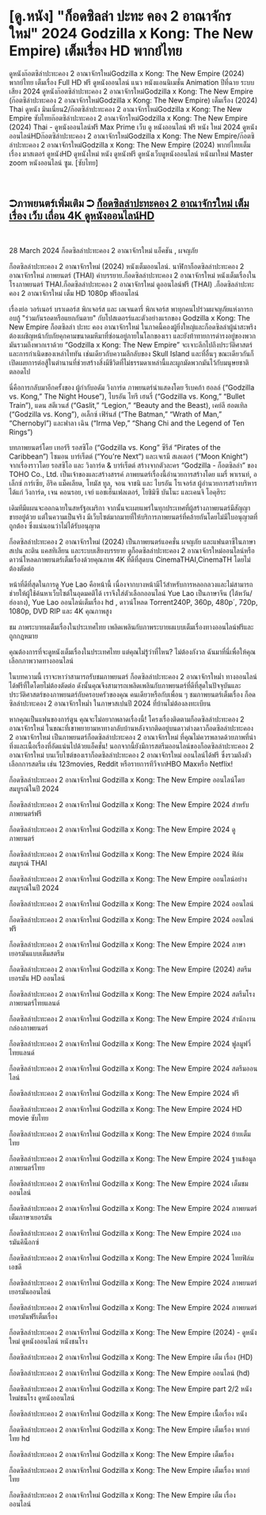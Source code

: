 <H1>[ดู.หนัง] "ก็อดซิลล่า ปะทะ คอง 2 อาณาจักรใหม่" 2024 Godzilla x Kong: The New Empire) เต็มเรื่อง HD พากย์ไทย</H1>

<p dir="auto">ดูหนังก๊อตซิล่าปะทะคอง 2 อาณาจักรใหม่Godzilla x Kong: The New Empire (2024) พากย์ไทย เต็มเรื่อง Full HD ฟรี ดูหนังออนไลน์ แนว หนังแอนนิเมชั่น Animation ปีที่ฉาย ระบบเสียง 2024 ดูหนังก๊อตซิล่าปะทะคอง 2 อาณาจักรใหม่Godzilla x Kong: The New Empire (ก๊อตซิล่าปะทะคอง 2 อาณาจักรใหม่Godzilla x Kong: The New Empire) เต็มเรื่อง (2024) Thai ดูหนัง มินเนี่ยน2/ก๊อตซิล่าปะทะคอง 2 อาณาจักรใหม่Godzilla x Kong: The New Empire ซับไทยก๊อตซิล่าปะทะคอง 2 อาณาจักรใหม่Godzilla x Kong: The New Empire (2024) Thai - ดูหนังออนไลน์ฟรี Max Prime เว็บ ดู หนังออนไลน์ ฟรี หนัง ใหม่ 2024 ดูหนังออนไลน์HDก๊อตซิล่าปะทะคอง 2 อาณาจักรใหม่Godzilla x Kong: The New Empire/ก๊อตซิล่าปะทะคอง 2 อาณาจักรใหม่Godzilla x Kong: The New Empire (2024) พากย์ไทยเต็มเรื่อง มาสเตอร์ ดูหนังHD ดูหนังใหม่ หนัง ดูหนังฟรี ดูหนังเว็บดูหนังออนไลน์ หนังมาใหม่ Master zoom หนังออนไลน์ ซูม. [ซับไทย]</p>
<p dir="auto"><b><i><br></i></b></p>


<p dir="auto"><H2><b>➲ภาพยนตร์เพิ่มเติม ➲ <a href="https://ond.jasstwatch.com/th/movie/823464/godzilla-x-kong-the-new-empire.html" rel="nofollow">ก็อดซิลล่าปะทะคอง 2 อาณาจักรใหม่ เต็มเรื่อง เว็บ เถื่อน 4K ดูหนังออนไลน์HD</a></b></H2></p>
<p dir="auto"><b><i><br></i></b></p>


28 March 2024
ก็อดซิลล่าปะทะคอง 2 อาณาจักรใหม่
แอ็คชัน , ผจญภัย

ก็อดซิลล่าปะทะคอง 2 อาณาจักรใหม่ (2024) หนังเต็มออนไลน์. นาฬิกาก็อดซิลล่าปะทะคอง 2 อาณาจักรใหม่ ภาพยนตร์ (THAI) คำบรรยาย.ก็อดซิลล่าปะทะคอง 2 อาณาจักรใหม่ หนังเต็มเรื่องในโรงภาพยนตร์ THAI.ก็อดซิลล่าปะทะคอง 2 อาณาจักรใหม่ ดูออนไลน์ฟรี (THAI) .ก็อดซิลล่าปะทะคอง 2 อาณาจักรใหม่ เต็ม HD 1080p ฟรีออนไลน์

เรื่องย่อ
วอร์เนอร์ บราเดอร์ส พิกเจอร์ส และ เลเจนดารี่ พิกเจอร์ส พาทุกคนไปร่วมผจญภัยแห่งการกอบกู้ "ร่วมกันรอดหรือแยกกันตาย" กับโปสเตอรร์และตัวอย่างแรกของ Godzilla x Kong: The New Empire ก็อตซิลล่า ปะทะ คอง อาณาจักรใหม่ ในภาคนี้คองผู้ยิ่งใหญ่และก็อดซิลล่าผู้น่าสะพรึงต้องเผชิญหน้ากับภัยคุกคามขนาดมหึมาที่ซ่อนอยู่ภายในโลกของเรา และยังท้าทายการดำรงอยู่ของพวกมันรวมถึงพวกเราด้วย “Godzilla x Kong: The New Empire” จะเจาะลึกไปถึงประวัติศาสตร์และการกำเนิดของเหล่าไททัน เช่นเดียวกับความลึกลับของ Skull Island และที่อื่นๆ ขณะเดียวกันก็เปิดเผยการต่อสู้ในตำนานที่ช่วยสร้างสิ่งมีชีวิตที่ไม่ธรรมดาเหล่านี้และผูกมัดพวกมันไว้กับมนุษยชาติตลอดไป

นี่คือการกลับมาอีกครั้งของ ผู้กำกับอดัม วิงการ์ด ภาพยนตร์นำแสดงโดย รีเบคก้า ฮอลล์ (“Godzilla vs. Kong,” The Night House”), ไบรอัน ไทรี เฮนรี่ (“Godzilla vs. Kong,” “Bullet Train”), แดน สตีเวนส์ (“Gaslit,” “Legion,” “Beauty and the Beast), เคย์ลี ฮอตเทิล (“Godzilla vs. Kong”), อเล็กซ์ เฟิร์นส์ (“The Batman,” “Wrath of Man,” “Chernobyl”) และฟาลา เฉิน (“Irma Vep,” “Shang Chi and the Legend of Ten Rings”)

บทภาพยนตร์โดย เทอร์รี รอสซิโอ (“Godzilla vs. Kong” ซีรีส์ “Pirates of the Caribbean”) ไซมอน บาร์เร็ตต์ (“You're Next”) และเจเรมี สเลเตอร์ (“Moon Knight”) จากเรื่องราวโดย รอสซิโอ และ วิงการ์ด & บาร์เร็ตต์ สร้างจากตัวละคร “Godzilla - ก็อตซิลล่า” ของ TOHO Co., Ltd. เป็นเจ้าของและสร้างสรรค์ ภาพยนตร์เรื่องนี้อำนวยการสร้างโดย แมรี่ พาเรนท์, อเล็กซ์ การ์เซีย, อีริค แม็คเลียด, โทมัส ทูล, จอน จาชนิ และ ไบรอัน โรเจอร์ส ผู้อำนวยการสร้างบริหาร ได้แก่ วิงการ์ด, เจน คอนรอย, เจย์ แอชเฮ็นเฟลเตอร์, โยชิมิซึ บันโนะ และเคนจิ โอคุฮิระ

เดิมทีมีแผนจะออกฉายในสหรัฐอเมริกา จากนั้นจะเผยแพร่ในทุกประเทศที่ผู้สร้างภาพยนตร์มีสัญญาขายอยู่ด้วย
แต่ในความเป็นจริง มีเว็บไซต์มากมายที่ให้บริการภาพยนตร์ที่คล้ายกันโดยไม่มีใบอนุญาตที่ถูกต้อง ซึ่งแน่นอนว่าไม่ได้รับอนุญาต

ก็อดซิลล่าปะทะคอง 2 อาณาจักรใหม่ (2024) เป็นภาพยนตร์แอคชั่น ผจญภัย และแฟนตาซีในภาษาสเปน ละติน แคสทิเลียน และระบบเสียงบรรยาย ดูก็อดซิลล่าปะทะคอง 2 อาณาจักรใหม่ออนไลน์หรือดาวน์โหลดภาพยนตร์เต็มเรื่องด้วยคุณภาพ 4K ที่ดีที่สุดบน CinemaTHAI,CinemaTH โดยไม่ต้องตัดต่อ

หน้าที่ดีที่สุดในการดู Yue Lao คือหน้านี้ เนื่องจากบางหน้ามีไว้สำหรับการหลอกลวงและไม่สามารถช่วยให้ผู้ใช้ค้นหาเว็บไซต์ในอุดมคติได้ เราจึงใส่ตัวเลือกออนไลน์ Yue Lao เป็นภาษาจีน (ไต้หวัน/ฮ่องกง), Yue Lao ออนไลน์เต็มเรื่อง hd , ดาวน์โหลด Torrent240P, 360p, 480p´, 720p, 1080p, DVD RIP และ 4K คุณภาพสูง

ชม ภาพระบายผเต็มเรื่องในประเทศไทย เพลิดเพลินกับภาพระบายผแบบเต็มเรื่องทางออนไลน์ฟรีและถูกกฎหมาย

คุณต้องการที่จะดูหนังเต็มเรื่องในประเทศไทย แต่คุณไม่รู้ว่าที่ไหน? ไม่ต้องกังวล ฉันมาที่นี่เพื่อให้คุณเลือกภาพวาดทางออนไลน์

ในบทความนี้ เราจะหาว่าสามารถรับชมภาพยนตร์ ก็อดซิลล่าปะทะคอง 2 อาณาจักรใหม่ำ ทางออนไลน์ได้ฟรีที่ใดโดยไม่ต้องตัดต่อ ดังนั้นคุณจึงสามารถเพลิดเพลินกับภาพยนตร์ที่ดีที่สุดในปัจจุบันและประวัติศาสตร์ของภาพยนตร์กับครอบครัวของคุณ คนเดียวหรือกับเพื่อน ๆ ชมภาพยนตร์เต็มเรื่อง ก็อดซิลล่าปะทะคอง 2 อาณาจักรใหม่ำ ในภาษาสเปนปี 2024 ที่บ้านไม่ต้องลงทะเบียน

หากคุณเป็นแฟนของการ์ตูน คุณจะไม่อยากพลาดเรื่องนี้! โครงเรื่องติดตามก็อดซิลล่าปะทะคอง 2 อาณาจักรใหม่ ในขณะที่เขาพยายามหาทางกลับบ้านหลังจากติดอยู่บนดาวต่างดาวก็อดซิลล่าปะทะคอง 2 อาณาจักรใหม่ เป็นภาพยนตร์ก็อดซิลล่าปะทะคอง 2 อาณาจักรใหม่ ที่คุณไม่ควรพลาดด้วยภาพที่น่าทึ่งและเนื้อเรื่องที่อัดแน่นไปด้วยแอ็คชั่น! นอกจากนี้ยังมีการสตรีมออนไลน์ของก็อดซิลล่าปะทะคอง 2 อาณาจักรใหม่ บนเว็บไซต์ของเราก็อดซิลล่าปะทะคอง 2 อาณาจักรใหม่ ออนไลน์ได้ฟรี ซึ่งรวมถึงตัวเลือกการสตรีม เช่น 123movies, Reddit หรือรายการทีวีจากHBO Maxหรือ Netflix!

ก็อดซิลล่าปะทะคอง 2 อาณาจักรใหม่ Godzilla x Kong: The New Empire ออนไลน์โดยสมบูรณ์ในปี 2024

ก็อดซิลล่าปะทะคอง 2 อาณาจักรใหม่ Godzilla x Kong: The New Empire 2024 สำหรับภาพยนตร์ฟรี

ก็อดซิลล่าปะทะคอง 2 อาณาจักรใหม่ Godzilla x Kong: The New Empire 2024 ดูภาพยนตร์

ก็อดซิลล่าปะทะคอง 2 อาณาจักรใหม่ Godzilla x Kong: The New Empire 2024 ฟิล์มสมบูรณ์ THAI

ก็อดซิลล่าปะทะคอง 2 อาณาจักรใหม่ Godzilla x Kong: The New Empire ออนไลน์อย่างสมบูรณ์ในปี 2024

ก็อดซิลล่าปะทะคอง 2 อาณาจักรใหม่ Godzilla x Kong: The New Empire 2024 ออนไลน์

ก็อดซิลล่าปะทะคอง 2 อาณาจักรใหม่ Godzilla x Kong: The New Empire 2024 ออนไลน์ฟรี

ก็อดซิลล่าปะทะคอง 2 อาณาจักรใหม่ Godzilla x Kong: The New Empire 2024 ภาษาเยอรมันแบบเต็มสตรีม

ก็อดซิลล่าปะทะคอง 2 อาณาจักรใหม่ Godzilla x Kong: The New Empire (2024) สตรีมเยอรมัน HD ออนไลน์

ก็อดซิลล่าปะทะคอง 2 อาณาจักรใหม่ Godzilla x Kong: The New Empire 2024 สตรีมโรงภาพยนตร์ไทยแลนด์

ก็อดซิลล่าปะทะคอง 2 อาณาจักรใหม่ Godzilla x Kong: The New Empire 2024 สํานักงานกล่องภาพยนตร์

ก็อดซิลล่าปะทะคอง 2 อาณาจักรใหม่ Godzilla x Kong: The New Empire 2024 ฟูลมูฟวี่ไทยแลนด์

ก็อดซิลล่าปะทะคอง 2 อาณาจักรใหม่ Godzilla x Kong: The New Empire 2024 สตรีมออนไลน์

ก็อดซิลล่าปะทะคอง 2 อาณาจักรใหม่ Godzilla x Kong: The New Empire 2024 ฟรี

ก็อดซิลล่าปะทะคอง 2 อาณาจักรใหม่ Godzilla x Kong: The New Empire 2024 HD movie ซับไทย

ก็อดซิลล่าปะทะคอง 2 อาณาจักรใหม่ Godzilla x Kong: The New Empire 2024 ย้ายเต็มไทย

ก็อดซิลล่าปะทะคอง 2 อาณาจักรใหม่ Godzilla x Kong: The New Empire 2024 ฐานข้อมูลภาพยนตร์ไทย

ก็อดซิลล่าปะทะคอง 2 อาณาจักรใหม่ Godzilla x Kong: The New Empire 2024 เต็มชมออนไลน์

ก็อดซิลล่าปะทะคอง 2 อาณาจักรใหม่ Godzilla x Kong: The New Empire 2024 ภาพยนตร์เต็มภาษาเยอรมัน

ก็อดซิลล่าปะทะคอง 2 อาณาจักรใหม่ Godzilla x Kong: The New Empire 2024 เยอรมันคิน็อกซ์

ก็อดซิลล่าปะทะคอง 2 อาณาจักรใหม่ Godzilla x Kong: The New Empire 2024 ไทยฟิล์มเอชดี

ก็อดซิลล่าปะทะคอง 2 อาณาจักรใหม่ Godzilla x Kong: The New Empire 2024 ภาพยนตร์เยอรมันออนไลน์

ก็อดซิลล่าปะทะคอง 2 อาณาจักรใหม่ Godzilla x Kong: The New Empire 2024 ภาพยนตร์เยอรมันฟรีเต็มเรื่อง

ก็อดซิลล่าปะทะคอง 2 อาณาจักรใหม่ Godzilla x Kong: The New Empire (2024) - ดูหนังใหม่ ดูหนังออนไลน์ หนังชนโรง

ก็อดซิลล่าปะทะคอง 2 อาณาจักรใหม่ Godzilla x Kong: The New Empire เต็ม เรื่อง (HD)

ก็อดซิลล่าปะทะคอง 2 อาณาจักรใหม่ Godzilla x Kong: The New Empire ออนไลน์ (hd)

ก็อดซิลล่าปะทะคอง 2 อาณาจักรใหม่ Godzilla x Kong: The New Empire part 2/2 หนังใหม่ชนโรง ดูหนังออนไลน์

ก็อดซิลล่าปะทะคอง 2 อาณาจักรใหม่ Godzilla x Kong: The New Empire เนื้อเรื่อง หนัง

ก็อดซิลล่าปะทะคอง 2 อาณาจักรใหม่ Godzilla x Kong: The New Empire เต็มเรื่อง พากย์ไทย hd

ก็อดซิลล่าปะทะคอง 2 อาณาจักรใหม่ Godzilla x Kong: The New Empire เต็มเรื่อง

ก็อดซิลล่าปะทะคอง 2 อาณาจักรใหม่ Godzilla x Kong: The New Empire เต็มเรื่อง พากย์ไทย

ก็อดซิลล่าปะทะคอง 2 อาณาจักรใหม่ Godzilla x Kong: The New Empire เต็ม เรื่อง ออนไลน์
